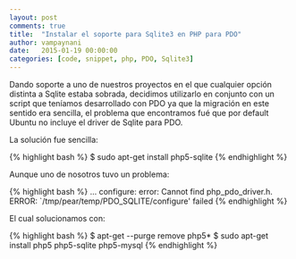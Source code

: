 ```yaml
---
layout: post
comments: true
title:  "Instalar el soporte para Sqlite3 en PHP para PDO"
author: vampaynani
date:   2015-01-19 00:00:00
categories: [code, snippet, php, PDO, Sqlite3]
---
```

Dando soporte a uno de nuestros proyectos en el que cualquier opción distinta a Sqlite estaba sobrada, decidimos utilizarlo en conjunto con un script que teníamos desarrollado con PDO ya que la migración en este sentido era sencilla, el problema que encontramos fué que por default Ubuntu no incluye el driver de Sqlite para PDO.

La solución fue sencilla:

{% highlight bash %}
$ sudo apt-get install php5-sqlite
{% endhighlight %}

Aunque uno de nosotros tuvo un problema:

{% highlight bash %}
...
configure: error: Cannot find php_pdo_driver.h.
ERROR: `/tmp/pear/temp/PDO_SQLITE/configure' failed
{% endhighlight %}

El cual solucionamos con:

{% highlight bash %}
$ apt-get --purge remove php5*
$ sudo apt-get install php5 php5-sqlite php5-mysql
{% endhighlight %}